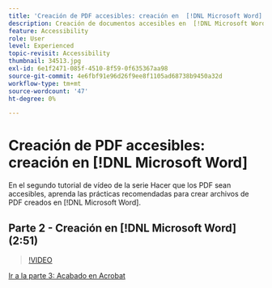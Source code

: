 ```yaml
---
title: 'Creación de PDF accesibles: creación en  [!DNL Microsoft Word]'
description: Creación de documentos accesibles en  [!DNL Microsoft Word]
feature: Accessibility
role: User
level: Experienced
topic-revisit: Accessibility
thumbnail: 34513.jpg
exl-id: 6e1f2471-085f-4510-8f59-0f635367aa98
source-git-commit: 4e6fbf91e96d26f9ee8f1105ad68738b9450a32d
workflow-type: tm+mt
source-wordcount: '47'
ht-degree: 0%

---
```


# Creación de PDF accesibles: creación en [!DNL Microsoft Word]

En el segundo tutorial de vídeo de la serie Hacer que los PDF sean accesibles, aprenda las prácticas recomendadas para crear archivos de PDF creados en [!DNL Microsoft Word].

## Parte 2 - Creación en [!DNL Microsoft Word] (2:51)

>[!VIDEO](https://video.tv.adobe.com/v/34513?quality=12&learn=on&hidetitle=true)

[Ir a la parte 3: Acabado en Acrobat](finishing-in-acrobat.md)